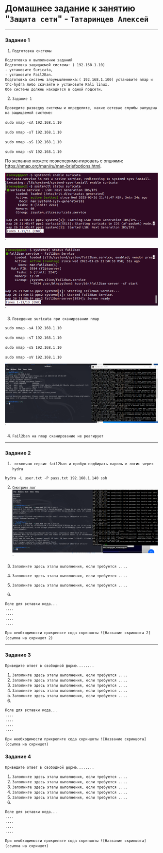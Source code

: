 # Домашнее задание к занятию "`Защита сети`" - `Татаринцев Алексей`


---

### Задание 1

1. `Подготовка системы`
```
Подготовка к выполнению заданий
Подготовка защищаемой системы: ( 192.168.1.10)
- установите Suricata,
- установите Fail2Ban.
Подготовка системы злоумышленника:( 192.168.1.100) установите nmap и thc-hydra либо скачайте и установите Kali linux.
Обе системы должны находится в одной подсети.
```

2. `Задание 1`
```
Проведите разведку системы и определите, какие сетевые службы запущены на защищаемой системе:

sudo nmap -sA 192.168.1.10

sudo nmap -sT 192.168.1.10

sudo nmap -sS 192.168.1.10

sudo nmap -sV 192.168.1.10
```
По желанию можете поэкспериментировать с опциями: https://nmap.org/man/ru/man-briefoptions.html.


![1](https://github.com/Foxbeerxxx/protect_network/blob/main/img/img1.png)`

![2](https://github.com/Foxbeerxxx/protect_network/blob/main/img/img2.png)`

3. `Поведение suricata при сканировании nmap`
```
sudo nmap -sA 192.168.1.10

sudo nmap -sT 192.168.1.10

sudo nmap -sS 192.168.1.10

sudo nmap -sV 192.168.1.10

```

![3](https://github.com/Foxbeerxxx/protect_network/blob/main/img/img3.png)`

4. `Fail2ban на nmap сканирование не реагирует`



---

### Задание 2



1. ` отключаю сервис fail2ban и пробую подбирать пароль и логин через hydra`
```
hydra -L user.txt -P pass.txt 192.168.1.140 ssh
```
2. `Смотрим лог`
![4](https://github.com/Foxbeerxxx/protect_network/blob/main/img/img4.png)`

3. `Заполните здесь этапы выполнения, если требуется ....`
4. `Заполните здесь этапы выполнения, если требуется ....`
5. `Заполните здесь этапы выполнения, если требуется ....`
6. 

```
Поле для вставки кода...
....
....
....
....
```

`При необходимости прикрепитe сюда скриншоты
![Название скриншота 2](ссылка на скриншот 2)`


---

### Задание 3

`Приведите ответ в свободной форме........`

1. `Заполните здесь этапы выполнения, если требуется ....`
2. `Заполните здесь этапы выполнения, если требуется ....`
3. `Заполните здесь этапы выполнения, если требуется ....`
4. `Заполните здесь этапы выполнения, если требуется ....`
5. `Заполните здесь этапы выполнения, если требуется ....`
6. 

```
Поле для вставки кода...
....
....
....
....
```

`При необходимости прикрепитe сюда скриншоты
![Название скриншота](ссылка на скриншот)`

### Задание 4

`Приведите ответ в свободной форме........`

1. `Заполните здесь этапы выполнения, если требуется ....`
2. `Заполните здесь этапы выполнения, если требуется ....`
3. `Заполните здесь этапы выполнения, если требуется ....`
4. `Заполните здесь этапы выполнения, если требуется ....`
5. `Заполните здесь этапы выполнения, если требуется ....`
6. 

```
Поле для вставки кода...
....
....
....
....
```

`При необходимости прикрепитe сюда скриншоты
![Название скриншота](ссылка на скриншот)`
